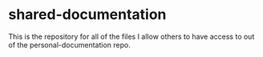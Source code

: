 # shared-documentation
This is the repository for all of the files I allow others to have access to out of the personal-documentation repo.

